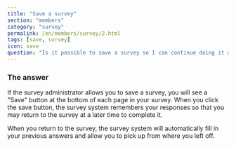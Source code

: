 ```yaml
---
title: "Save a survey"
section: "members"
category: "survey"
permalink: /en/members/survey/2.html
tags: [save, survey]
icon: save
question: "Is it possible to save a survey so I can continue doing it at a later stage?"
---
```


### <i class="pe-anchor pe-fw"></i> The answer

If the survey administrator allows you to save a survey, you will see a "Save" button at the bottom of each page in your survey. When you click the save button, the survey system remembers your responses so that you may return to the survey at a later time to complete it.

When you return to the survey, the survey system will automatically fill in your previous answers and allow you to pick up from where you left off.
